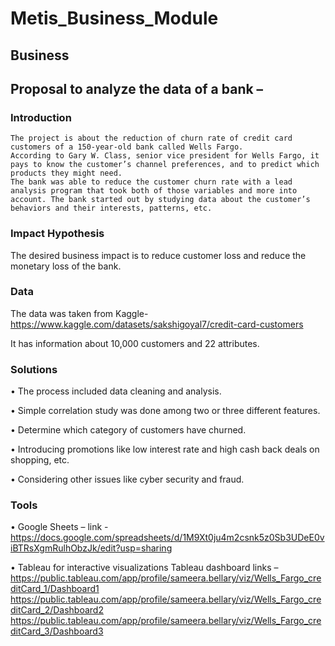 # Metis_Business_Module

## Business

## Proposal to analyze the data of a bank –



### Introduction 

    The project is about the reduction of churn rate of credit card customers of a 150-year-old bank called Wells Fargo.
    According to Gary W. Class, senior vice president for Wells Fargo, it pays to know the customer’s channel preferences, and to predict which products they might need.
    The bank was able to reduce the customer churn rate with a lead analysis program that took both of those variables and more into account. The bank started out by studying data about the customer’s behaviors and their interests, patterns, etc.



### Impact Hypothesis

The desired business impact is to reduce customer loss and reduce the monetary loss of the bank.



### Data

The data was taken from Kaggle- https://www.kaggle.com/datasets/sakshigoyal7/credit-card-customers

It has information about 10,000 customers and 22 attributes.



### Solutions

•	The process included data cleaning and analysis.

•	Simple correlation study was done among two or three different features.

•	Determine which category of customers have churned.

•	Introducing promotions like low interest rate and high cash back deals on shopping, etc.

•	Considering other issues like cyber security and fraud.



### Tools

•	Google Sheets – 
  link - https://docs.google.com/spreadsheets/d/1M9Xt0ju4m2csnk5z0Sb3UDeE0viBTRsXgmRulhObzJk/edit?usp=sharing

•	Tableau for interactive visualizations
  Tableau dashboard links – 
  	https://public.tableau.com/app/profile/sameera.bellary/viz/Wells_Fargo_creditCard_1/Dashboard1
  	https://public.tableau.com/app/profile/sameera.bellary/viz/Wells_Fargo_creditCard_2/Dashboard2
  	https://public.tableau.com/app/profile/sameera.bellary/viz/Wells_Fargo_creditCard_3/Dashboard3 


